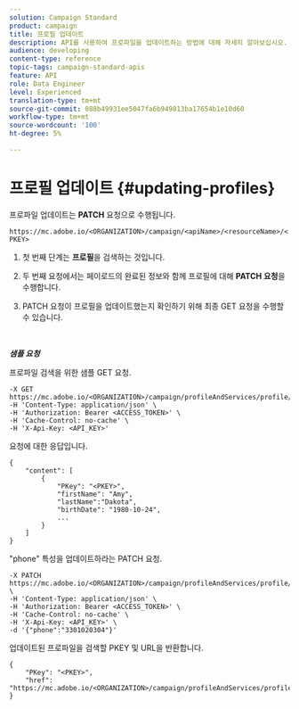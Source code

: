 ```yaml
---
solution: Campaign Standard
product: campaign
title: 프로필 업데이트
description: API를 사용하여 프로파일을 업데이트하는 방법에 대해 자세히 알아보십시오.
audience: developing
content-type: reference
topic-tags: campaign-standard-apis
feature: API
role: Data Engineer
level: Experienced
translation-type: tm+mt
source-git-commit: 088b49931ee5047fa6b949813ba17654b1e10d60
workflow-type: tm+mt
source-wordcount: '100'
ht-degree: 5%

---
```



# 프로필 업데이트 {#updating-profiles}

프로파일 업데이트는 **PATCH** 요청으로 수행됩니다.

`https://mc.adobe.io/<ORGANIZATION>/campaign/<apiName>/<resourceName>/<PKEY>`

1. 첫 번째 단계는 **프로필**&#x200B;을 검색하는 것입니다.

1. 두 번째 요청에서는 페이로드의 완료된 정보와 함께 프로필에 대해 **PATCH 요청**&#x200B;을 수행합니다.

1. PATCH 요청이 프로필을 업데이트했는지 확인하기 위해 최종 GET 요청을 수행할 수 있습니다.

<br/>

***샘플 요청***

프로파일 검색을 위한 샘플 GET 요청.

```
-X GET https://mc.adobe.io/<ORGANIZATION>/campaign/profileAndServices/profile/<PKEY>\
-H 'Content-Type: application/json' \
-H 'Authorization: Bearer <ACCESS_TOKEN>' \
-H 'Cache-Control: no-cache' \
-H 'X-Api-Key: <API_KEY>'
```

요청에 대한 응답입니다.

```
{
    "content": [
        {
            "PKey": "<PKEY>",
            "firstName": "Amy",
            "lastName":"Dakota",
            "birthDate": "1980-10-24",
            ...
        }
    ]
}
```

&quot;phone&quot; 특성을 업데이트하라는 PATCH 요청.

```
-X PATCH https://mc.adobe.io/<ORGANIZATION>/campaign/profileAndServices/profile/<PKEY> \
-H 'Content-Type: application/json' \
-H 'Authorization: Bearer <ACCESS_TOKEN>' \
-H 'Cache-Control: no-cache' \
-H 'X-Api-Key: <API_KEY>' \
-d '{"phone":"3301020304"}'
```

업데이트된 프로파일을 검색할 PKEY 및 URL을 반환합니다.

```
{
    "PKey": "<PKEY>",
    "href": "https://mc.adobe.io/<ORGANIZATION>/campaign/profileAndServices/profile/@2v1dr3ZKJveMDhAdh0MPnh9hNQQ93qb7AW6BNVVKknjwXvTZRBAgUqz1SNcB4ZndgjqOofx3BwBZYBftlmObISoM3rs"
}
```

